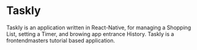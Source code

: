 # Taskly
Taskly is an application written in React-Native, for managing a Shopping List, setting a Timer, and browing app entrance History.
Taskly is a frontendmasters tutorial based application.

